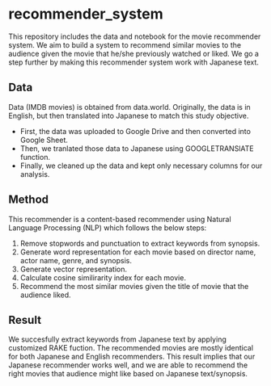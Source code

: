 # recommender_system

This repository includes the data and notebook for the movie recommender system. We aim to build a system to recommend similar movies to the audience given the movie that he/she previously watched or liked. We go a step further by making this recommender system work with Japanese text. 

## Data

Data (IMDB movies) is obtained from data.world. Originally, the data is in English, but then translated into Japanese to match this study objective.

- First, the data was uploaded to Google Drive and then converted into Google Sheet. 
- Then, we tranlated those data to Japanese using GOOGLETRANSlATE function.
- Finally, we cleaned up the data and kept only necessary columns for our analysis.

## Method

This recommender is a content-based recommender using Natural Language Processing (NLP) which follows the below steps:
1. Remove stopwords and punctuation to extract keywords from synopsis.
2. Generate word representation for each movie based on director name, actor name, genre, and synopsis.
3. Generate vector representation.
4. Calculate cosine similirarity index for each movie.
5. Recommend the most similar movies given the title of movie that the audience liked.

## Result

We succesfully extract keywords from Japanese text by applying customized RAKE fuction.
The recommended movies are mostly identical for both Japanese and English recommenders. This result implies that our Japanese recommender works well, and we are able to recommend the right movies that audience might like based on Japanese text/synopsis.
